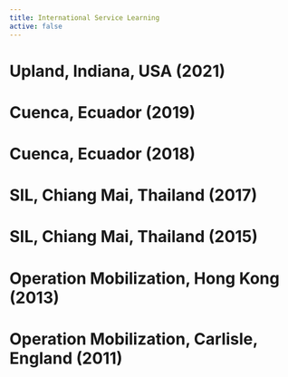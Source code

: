 ```yaml
---
title: International Service Learning
active: false
---
```

# Upland, Indiana, USA (2021)
# Cuenca, Ecuador (2019)
# Cuenca, Ecuador  (2018)
# SIL, Chiang Mai, Thailand (2017)
# SIL, Chiang Mai, Thailand (2015)
# Operation Mobilization, Hong Kong (2013)
# Operation Mobilization, Carlisle, England (2011)
